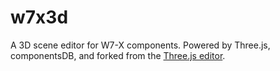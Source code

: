 w7x3d
=====

A 3D scene editor for W7-X components. Powered by Three.js, componentsDB, and forked from the [Three.js editor](https://threejs.org/editor/).

